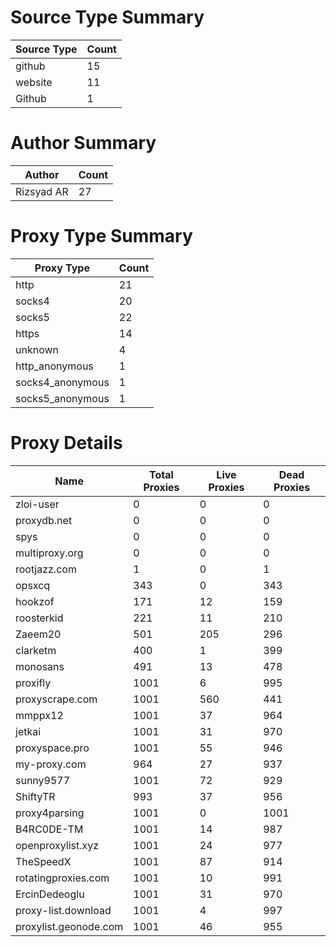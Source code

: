 # Source Type Summary

| Source Type | Count |
|-------------|-------|
| github | 15 |
| website | 11 |
| Github | 1 |


# Author Summary

| Author | Count |
|--------|-------|
| Rizsyad AR | 27 |


# Proxy Type Summary

| Proxy Type | Count |
|------------|-------|
| http | 21 |
| socks4 | 20 |
| socks5 | 22 |
| https | 14 |
| unknown | 4 |
| http_anonymous | 1 |
| socks4_anonymous | 1 |
| socks5_anonymous | 1 |


# Proxy Details

| Name | Total Proxies | Live Proxies | Dead Proxies |
|------|---------------|--------------|---------------|
| zloi-user | 0 | 0 | 0 |
| proxydb.net | 0 | 0 | 0 |
| spys | 0 | 0 | 0 |
| multiproxy.org | 0 | 0 | 0 |
| rootjazz.com | 1 | 0 | 1 |
| opsxcq | 343 | 0 | 343 |
| hookzof | 171 | 12 | 159 |
| roosterkid | 221 | 11 | 210 |
| Zaeem20 | 501 | 205 | 296 |
| clarketm | 400 | 1 | 399 |
| monosans | 491 | 13 | 478 |
| proxifly | 1001 | 6 | 995 |
| proxyscrape.com | 1001 | 560 | 441 |
| mmppx12 | 1001 | 37 | 964 |
| jetkai | 1001 | 31 | 970 |
| proxyspace.pro | 1001 | 55 | 946 |
| my-proxy.com | 964 | 27 | 937 |
| sunny9577 | 1001 | 72 | 929 |
| ShiftyTR | 993 | 37 | 956 |
| proxy4parsing | 1001 | 0 | 1001 |
| B4RC0DE-TM | 1001 | 14 | 987 |
| openproxylist.xyz | 1001 | 24 | 977 |
| TheSpeedX | 1001 | 87 | 914 |
| rotatingproxies.com | 1001 | 10 | 991 |
| ErcinDedeoglu | 1001 | 31 | 970 |
| proxy-list.download | 1001 | 4 | 997 |
| proxylist.geonode.com | 1001 | 46 | 955 |
